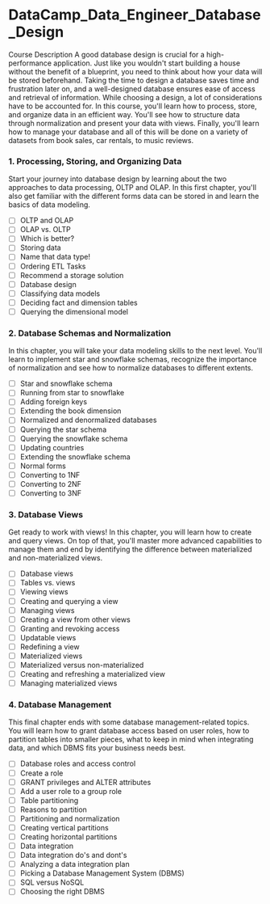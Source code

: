 # DataCamp_Data_Engineer_Database_Design

Course Description
A good database design is crucial for a high-performance application. Just like you wouldn't start building a house without the benefit of a blueprint, you need to think about how your data will be stored beforehand. Taking the time to design a database saves time and frustration later on, and a well-designed database ensures ease of access and retrieval of information. While choosing a design, a lot of considerations have to be accounted for. In this course, you'll learn how to process, store, and organize data in an efficient way. You'll see how to structure data through normalization and present your data with views. Finally, you'll learn how to manage your database and all of this will be done on a variety of datasets from book sales, car rentals, to music reviews.

### 1. Processing, Storing, and Organizing Data

Start your journey into database design by learning about the two approaches to data processing, OLTP and OLAP. In this first chapter, you'll also get familiar with the different forms data can be stored in and learn the basics of data modeling.

- [ ] OLTP and OLAP
- [ ] OLAP vs. OLTP
- [ ] Which is better?
- [ ] Storing data
- [ ] Name that data type!
- [ ] Ordering ETL Tasks
- [ ] Recommend a storage solution
- [ ] Database design
- [ ] Classifying data models
- [ ] Deciding fact and dimension tables
- [ ] Querying the dimensional model

### 2. Database Schemas and Normalization

In this chapter, you will take your data modeling skills to the next level. You'll learn to implement star and snowflake schemas, recognize the importance of normalization and see how to normalize databases to different extents.

- [ ] Star and snowflake schema
- [ ] Running from star to snowflake
- [ ] Adding foreign keys
- [ ] Extending the book dimension
- [ ] Normalized and denormalized databases
- [ ] Querying the star schema
- [ ] Querying the snowflake schema
- [ ] Updating countries
- [ ] Extending the snowflake schema
- [ ] Normal forms
- [ ] Converting to 1NF
- [ ] Converting to 2NF
- [ ] Converting to 3NF

### 3. Database Views

Get ready to work with views! In this chapter, you will learn how to create and query views. On top of that, you'll master more advanced capabilities to manage them and end by identifying the difference between materialized and non-materialized views.

- [ ] Database views
- [ ] Tables vs. views
- [ ] Viewing views
- [ ] Creating and querying a view
- [ ] Managing views
- [ ] Creating a view from other views
- [ ] Granting and revoking access
- [ ] Updatable views
- [ ] Redefining a view
- [ ] Materialized views
- [ ] Materialized versus non-materialized
- [ ] Creating and refreshing a materialized view
- [ ] Managing materialized views

### 4. Database Management

This final chapter ends with some database management-related topics. You will learn how to grant database access based on user roles, how to partition tables into smaller pieces, what to keep in mind when integrating data, and which DBMS fits your business needs best.

- [ ] Database roles and access control
- [ ] Create a role
- [ ] GRANT privileges and ALTER attributes
- [ ] Add a user role to a group role
- [ ] Table partitioning
- [ ] Reasons to partition
- [ ] Partitioning and normalization
- [ ] Creating vertical partitions
- [ ] Creating horizontal partitions
- [ ] Data integration
- [ ] Data integration do's and dont's
- [ ] Analyzing a data integration plan
- [ ] Picking a Database Management System (DBMS)
- [ ] SQL versus NoSQL
- [ ] Choosing the right DBMS

